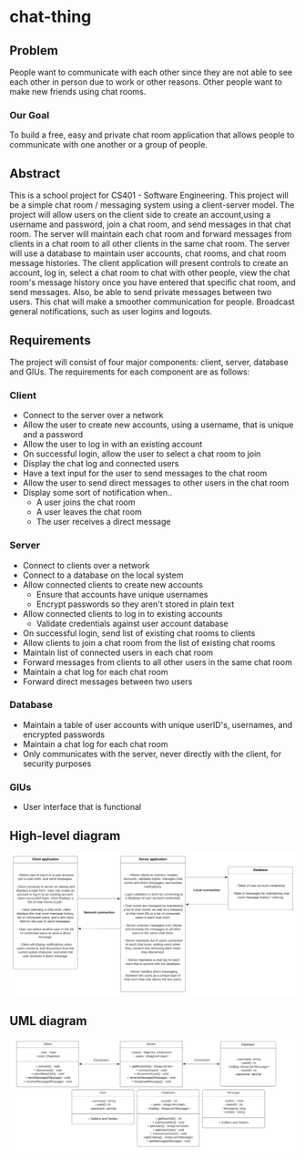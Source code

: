 # chat-thing

## Problem

People want to communicate with each other since they are not able to see each other in person due to work or other reasons. Other people want to make new friends using chat rooms.

### Our Goal
To build a free, easy and private chat room application that allows people to communicate with one another or a group of people. 

## Abstract

This is a school project for CS401 - Software Engineering. This project will be a simple chat room / messaging system using a client-server model. The project will allow users on the client side to create an account,using a username and password, join a chat room, and send messages in that chat room. The server will maintain each chat room and forward messages from clients in a chat room to all other clients in the same chat room. The server will use a database to maintain user accounts, chat rooms, and chat room message histories. The client application will present controls to create an account, log in, select a chat room to chat with other people, view the chat room's message history once you have entered that specific chat room, and send messages. Also, be able to send private messages between two users. This chat will make a smoother communication for people. Broadcast general notifications, such as user logins and logouts.

## Requirements

The project will consist of four major components: client, server, database and GIUs. The requirements for each component are as follows:

### Client
- Connect to the server over a network
- Allow the user to create new accounts, using a username, that is unique and a password
- Allow the user to log in with an existing account
- On successful login, allow the user to select a chat room to join
- Display the chat log and connected users
- Have a text input for the user to send messages to the chat room
- Allow the user to send direct messages to other users in the chat room
- Display some sort of notification when..
  - A user joins the chat room
  - A user leaves the chat room
  - The user receives a direct message
  
### Server
- Connect to clients over a network
- Connect to a database on the local system
- Allow connected clients to create new accounts
  - Ensure that accounts have unique usernames
  - Encrypt passwords so they aren't stored in plain text
- Allow connected clients to log in to existing accounts
  - Validate credentials against user account database
- On successful login, send list of existing chat rooms to clients
- Allow clients to join a chat room from the list of existing chat rooms
- Maintain list of connected users in each chat room
- Forward messages from clients to all other users in the same chat room
- Maintain a chat log for each chat room
- Forward direct messages between two users

### Database
- Maintain a table of user accounts with unique userID's, usernames, and encrypted passwords
- Maintain a chat log for each chat room
- Only communicates with the server, never directly with the client, for security purposes

### GIUs
- User interface that is functional

## High-level diagram
![High-level diagram](https://raw.githubusercontent.com/boylebryce/chat-thing/master/high%20level%20diagram.png)

## UML diagram
![UML diagram](https://raw.githubusercontent.com/boylebryce/chat-thing/master/uml%20diagram.png)
